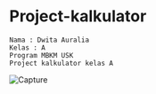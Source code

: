# Project-kalkulator
 ```
Nama : Dwita Auralia
Kelas : A
Program MBKM USK
Project kalkulator kelas A
```


![Capture](https://user-images.githubusercontent.com/113348980/196753425-6e32328f-c251-4ce8-974c-b5d57547d286.PNG)
